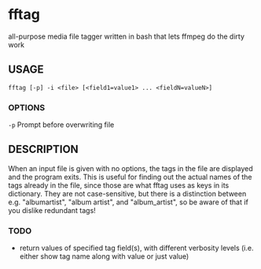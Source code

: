 # fftag
all-purpose media file tagger written in bash that lets ffmpeg do the dirty work

## USAGE

`fftag [-p] -i <file> [<field1=value1> ... <fieldN=valueN>]`

### OPTIONS

`-p`  Prompt before overwriting file

## DESCRIPTION

When an input file is given with no options, the tags in the file are displayed and the program exits. This is useful for finding out the actual names of the tags already in the file, since those are what fftag uses as keys in its dictionary. They are not case-sensitive, but there is a distinction between e.g. "albumartist", "album artist", and "album\_artist", so be aware of that if you dislike redundant tags! 

### TODO
- return values of specified tag field(s), with different verbosity levels (i.e. either show tag name along with value or just value)
